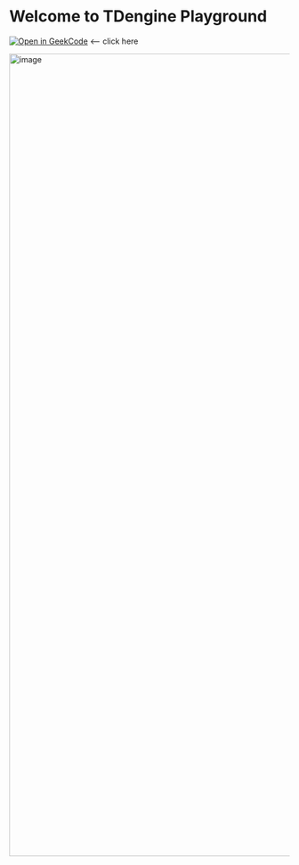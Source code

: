 # Welcome to TDengine Playground


[![Open in GeekCode](https://cdn.geekcode.cloud/button/open-in-geekcode.svg)](https://geekcode.cloud/#https://github.com/gcodecloud/tdengine-playground) <-- click here

<img width="1440" alt="image" src="https://user-images.githubusercontent.com/1196420/183874532-294bf296-0365-4dc2-bd7d-71b34c0c6a7c.png">
